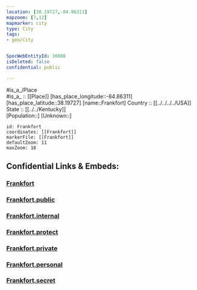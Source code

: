 ```yaml
---
location: [38.19727,-84.86311] 
mapzoom: [7,12] 
mapmarker: city 
type: City
tags:
- geo/City


SpocWebEntityId: 36088
isDeleted: false
confidential: public

---
```

#is_a_/Place  
#is_a_ :: [[Place]] 
[has_place_longitude::-84.86311] 
[has_place_latitude::38.19727] 
[name::Frankfort] 
Country :: [[../../../../USA]]  
State :: [[../../Kentucky]]  
[Population::] 
[Unknown::] 


```leaflet
id: Frankfort
coordinates: [[Frankfort]] 
markerFile: [[Frankfort]] 
defaultZoom: 11 
maxZoom: 18
```


## Confidential Links & Embeds: 

### [Frankfort](/_Standards/Earth/Continent/America~North/USA/USA~Central/Kentucky/counties~Kentucky/Franklin,Kentucky,County/cities~Franklin,Kentucky/Frankfort.md) 

### [Frankfort.public](/_public/Earth/Continent/America~North/USA/USA~Central/Kentucky/counties~Kentucky/Franklin,Kentucky,County/cities~Franklin,Kentucky/Frankfort.public.md) 

### [Frankfort.internal](/_internal/Earth/Continent/America~North/USA/USA~Central/Kentucky/counties~Kentucky/Franklin,Kentucky,County/cities~Franklin,Kentucky/Frankfort.internal.md) 

### [Frankfort.protect](/_protect/Earth/Continent/America~North/USA/USA~Central/Kentucky/counties~Kentucky/Franklin,Kentucky,County/cities~Franklin,Kentucky/Frankfort.protect.md) 

### [Frankfort.private](/_private/Earth/Continent/America~North/USA/USA~Central/Kentucky/counties~Kentucky/Franklin,Kentucky,County/cities~Franklin,Kentucky/Frankfort.private.md) 

### [Frankfort.personal](/_personal/Earth/Continent/America~North/USA/USA~Central/Kentucky/counties~Kentucky/Franklin,Kentucky,County/cities~Franklin,Kentucky/Frankfort.personal.md) 

### [Frankfort.secret](/_secret/Earth/Continent/America~North/USA/USA~Central/Kentucky/counties~Kentucky/Franklin,Kentucky,County/cities~Franklin,Kentucky/Frankfort.secret.md)

